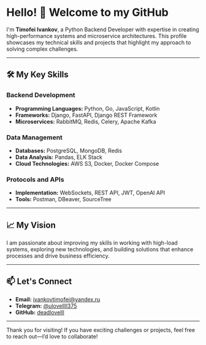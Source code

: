 # Hello! 👋 Welcome to my GitHub

I'm **Timofei Ivankov**, a Python Backend Developer with expertise in creating high-performance systems and microservice architectures. This profile showcases my technical skills and projects that highlight my approach to solving complex challenges.

---

## 🛠️ My Key Skills

### Backend Development
- **Programming Languages:** Python, Go, JavaScript, Kotlin  
- **Frameworks:** Django, FastAPI, Django REST Framework  
- **Microservices:** RabbitMQ, Redis, Celery, Apache Kafka  

### Data Management
- **Databases:** PostgreSQL, MongoDB, Redis  
- **Data Analysis:** Pandas, ELK Stack  
- **Cloud Technologies:** AWS S3, Docker, Docker Compose  

### Protocols and APIs
- **Implementation:** WebSockets, REST API, JWT, OpenAI API  
- **Tools:** Postman, DBeaver, SourceTree  

---

## 📈 My Vision

I am passionate about improving my skills in working with high-load systems, exploring new technologies, and building solutions that enhance processes and drive business efficiency.  

---

## 📫 Let's Connect

- **Email:** [ivankovtimofei@yandex.ru](mailto:ivankovtimofei@yandex.ru)  
- **Telegram:** [@ulovellll375](https://t.me/ulovellll375)  
- **GitHub:** [deadlovelll](https://github.com/deadlovelll)  

---

Thank you for visiting! If you have exciting challenges or projects, feel free to reach out—I’d love to collaborate!
